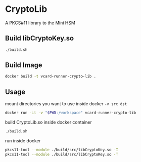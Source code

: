 # CryptoLib

A PKCS#11 library to the Mini HSM

## Build libCryptoKey.so

```bash
./build.sh
```

## Build Image

```bash
docker build -t vcard-runner-crypto-lib .
```

## Usage

mount directories you want to use inside docker ```-v src dst```

```bash
docker run -it -v "$PWD:/workspace" vcard-runner-crypto-lib 
```

build CryptoLib.so inside docker container

```bash
./build.sh
```

run inside docker

```bash
pkcs11-tool --module ./build/src/libCryptoKey.so -I
pkcs11-tool --module ./build/src/libCryptoKey.so -T
```
